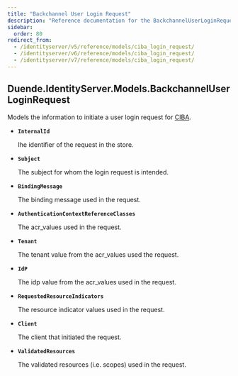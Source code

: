 ```yaml
---
title: "Backchannel User Login Request"
description: "Reference documentation for the BackchannelUserLoginRequest class which models the information needed to initiate a user login request for Client Initiated Backchannel Authentication (CIBA)."
sidebar:
  order: 80
redirect_from:
  - /identityserver/v5/reference/models/ciba_login_request/
  - /identityserver/v6/reference/models/ciba_login_request/
  - /identityserver/v7/reference/models/ciba_login_request/
---
```


## Duende.IdentityServer.Models.BackchannelUserLoginRequest

Models the information to initiate a user login request for [CIBA](/identityserver/ui/ciba).

* **`InternalId`**

  Ihe identifier of the request in the store.

* **`Subject`**

  The subject for whom the login request is intended.

* **`BindingMessage`**

  The binding message used in the request.

* **`AuthenticationContextReferenceClasses`**

  The acr_values used in the request.

* **`Tenant`**

  The tenant value from the acr_values used the request.

* **`IdP`**

  The idp value from the acr_values used in the request.

* **`RequestedResourceIndicators`**

  The resource indicator values used in the request.

* **`Client`**

  The client that initiated the request.

* **`ValidatedResources`**

  The validated resources (i.e. scopes) used in the request.
